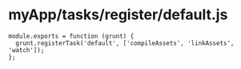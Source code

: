 # myApp/tasks/register/default.js


```
module.exports = function (grunt) {
  grunt.registerTask('default', ['compileAssets', 'linkAssets',  'watch']);
};

```
<docmeta name="displayName" value="default.js">
